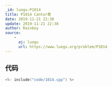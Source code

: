 ```yaml
---
_id: luogu-P1014
title: P1014 Cantor表
date: 2019-11-21 22:38
update: 2019-11-21 22:38
author: Rainboy
source: 
    - 
      oj: luogu
      url: https://www.luogu.org/problem/P1014
---
```


## 代码

```c
<%- include("code/1014.cpp") %>
```
